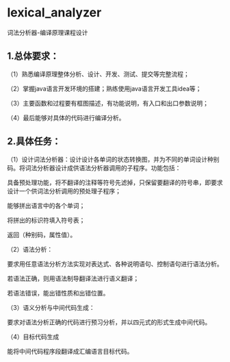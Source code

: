 # lexical_analyzer
词法分析器-编译原理课程设计

## 1.总体要求： 

（1）熟悉编译原理整体分析、设计、开发、测试、提交等完整流程；

（2）掌握java语言开发环境的搭建；熟练使用java语言开发工具idea等；

（3）主要函数和过程要有框图描述，有功能说明，有入口和出口参数说明；

（4）最后能够对具体的代码进行编译分析。

## 2.具体任务：

（1）设计词法分析器：设计设计各单词的状态转换图，并为不同的单词设计种别码。将词法分析器设计成供语法分析器调用的子程序。功能包括：

具备预处理功能，将不翻译的注释等符号先滤掉，只保留要翻译的符号串，即要求设计一个供词法分析调用的预处理子程序；

能够拼出语言中的各个单词；

将拼出的标识符填入符号表；

返回（种别码，属性值）。

（2）语法分析：

要求用任意语法分析方法实现对表达式、各种说明语句、控制语句进行语法分析。

若语法正确，则用语法制导翻译法进行语义翻译；

若语法错误，能出错性质和出错位置。

（3）语义分析与中间代码生成：

要求对语法分析正确的代码进行预习分析，并以四元式的形式生成中间代码。

（4）目标代码生成

能将中间代码程序段翻译成汇编语言目标代码。